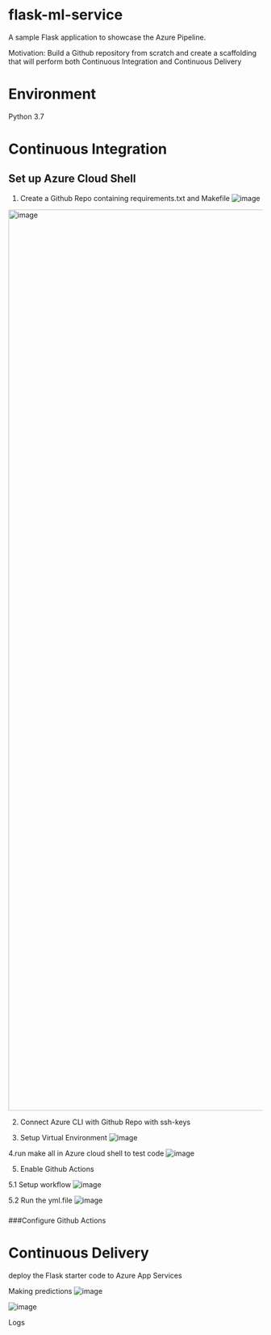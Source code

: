 # flask-ml-service
A sample Flask application to showcase the Azure Pipeline.

Motivation: Build a Github repository from scratch and create a scaffolding that will perform both Continuous Integration and Continuous Delivery

# Environment
Python 3.7

# Continuous Integration
## Set up Azure Cloud Shell

1. Create a Github Repo containing requirements.txt and Makefile
![image](https://user-images.githubusercontent.com/74469717/205758509-51851c78-33da-44ea-a9b8-8fa63fe17fd5.png)

<img width="1785" alt="image" src="https://user-images.githubusercontent.com/74469717/205752895-26937107-b6c4-44a4-9bfa-f07113aa7566.png">

2. Connect Azure CLI with Github Repo with ssh-keys


3. Setup Virtual Environment 
![image](https://user-images.githubusercontent.com/74469717/205753581-b6474893-8aa2-4a03-8163-670e761fcc0d.png)


4.run make all in Azure cloud shell to test code
![image](https://user-images.githubusercontent.com/74469717/205755987-e2ae26f5-1b6b-4faf-b273-5497399ee2fe.png)

5. Enable Github Actions

5.1 Setup workflow
![image](https://user-images.githubusercontent.com/74469717/205757096-c56317b0-70d3-4ace-b068-bd38b083421b.png)

5.2 Run the yml.file
![image](https://user-images.githubusercontent.com/74469717/205757370-15525daa-e915-410b-ad06-bbc5c3c67c18.png)

###

###Configure Github Actions

# Continuous Delivery 

deploy the Flask starter code to Azure App Services

Making predictions
![image](https://user-images.githubusercontent.com/74469717/205757766-962a63d9-c2c5-4c96-b154-45acb798b383.png)

![image](https://user-images.githubusercontent.com/74469717/205757827-d81ab25e-6774-431f-a4e5-9254f3f7e7b2.png)

Logs


